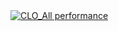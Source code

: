 <div class='tableauPlaceholder' id='viz1738449486907' style='position: relative'><noscript><a href='#'><img alt='CLO_All performance ' src='https:&#47;&#47;public.tableau.com&#47;static&#47;images&#47;CL&#47;CLO_carol_all_perform_Falldata_0201&#47;CLO_Allperformance&#47;1_rss.png' style='border: none' /></a></noscript><object class='tableauViz'  style='display:none;'><param name='host_url' value='https%3A%2F%2Fpublic.tableau.com%2F' /> <param name='embed_code_version' value='3' /> <param name='site_root' value='' /><param name='name' value='CLO_carol_all_perform_Falldata_0201&#47;CLO_Allperformance' /><param name='tabs' value='no' /><param name='toolbar' value='yes' /><param name='static_image' value='https:&#47;&#47;public.tableau.com&#47;static&#47;images&#47;CL&#47;CLO_carol_all_perform_Falldata_0201&#47;CLO_Allperformance&#47;1.png' /> <param name='animate_transition' value='yes' /><param name='display_static_image' value='yes' /><param name='display_spinner' value='yes' /><param name='display_overlay' value='yes' /><param name='display_count' value='yes' /><param name='language' value='en-US' /><param name='filter' value='publish=yes' /></object></div>        
<script type='text/javascript'>                 
  var divElement = document.getElementById('viz1738449486907');          
  var vizElement = divElement.getElementsByTagName('object')[0];                
  if ( divElement.offsetWidth > 800 ) { vizElement.style.width='1000px';vizElement.style.height='1327px';} else if ( divElement.offsetWidth > 500 ) { vizElement.style.width='1000px';vizElement.style.height='1327px';} else { vizElement.style.width='100%';vizElement.style.height='727px';}       
  var scriptElement = document.createElement('script');          
  scriptElement.src = 'https://public.tableau.com/javascripts/api/viz_v1.js';           
  vizElement.parentNode.insertBefore(scriptElement, vizElement);             
</script>

